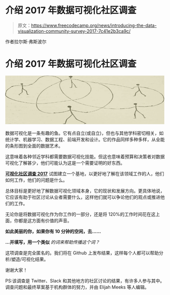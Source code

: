 # 介绍 2017 年数据可视化社区调查

> 原文：<https://www.freecodecamp.org/news/introducing-the-data-visualization-community-survey-2017-7c41e2b3ca9c/>

作者拉尔斯·弗斯波尔

# 介绍 2017 年数据可视化社区调查

![1*WjQFbFd4TbWOmO0wdiO7Eg](img/1b06dd0dabe158403e0e58c8cbfd4e85.png)

数据可视化是一条有趣的鱼。它有点自立(或自立)，但也与其他学科密切相关，如统计学、机器学习、数据工程、前端开发和设计。它的作品同样多种多样，从全能的条形图到全面的数据艺术。

这意味着各种邻近学科都需要数据可视化技能。但这也意味着预算和决策者对数据可视化了解甚少，他们可能认为这是一个需要证明的好东西。

[**可视化社区调查 2017**](https://docs.google.com/forms/d/e/1FAIpQLSdafREbGORZkPTeL8iU7chb5D9thcG-zE2kF7geOwRmy_Y8Hg/viewform?c=0&w=1) 试图建立一个基地，以更好地了解在该领域工作的人，他们如何工作，他们的问题是什么。

总体目标是更好地了解数据可视化领域本身，它的现状和发展方向。更具体地说，它应该有助于社区讨论从业者需要什么，这样他们就可以争论他们的观点或推进他们的工作。

无论你是将数据可视化作为你工作的一部分，还是将 120%的工作时间花在这上面，你都是这方面有价值的声音。

**如此美丽的你，如果你有 10 分钟的空闲，去……**

**…并填写，用一个类似** *的词来帮助传播这个词？*

这项调查是完全匿名的。我们将在 Github 上发布结果，这样每个人都可以帮助分析/塑造/可视化结果。

谢谢大家！

PS:该调查是 Twitter、Slack 和其他地方的社区讨论的结果，有许多人参与其中。调查问题和最终草案基于机构群体的努力，并由 Elijah Meeks 等人编辑。